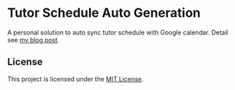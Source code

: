 # Tutor Schedule Auto Generation
A personal solution to auto sync tutor schedule with Google calendar. Detail see [my blog post](https://liu2z2.github.io/articles/20191021-using-google-calendar-api-to-auto-create-tutoring-events/).

## License
This project is licensed under the [MIT License](LICENSE).
